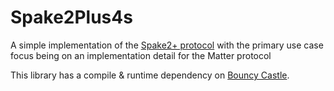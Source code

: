# Spake2Plus4s

A simple implementation of the [Spake2+ protocol](https://www.rfc-editor.org/rfc/rfc9383.html) with the primary use case focus being on an implementation detail for the Matter protocol

This library has a compile & runtime dependency on [Bouncy Castle](https://www.bouncycastle.org/).